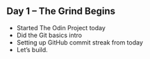 ## Day 1 – The Grind Begins

- Started The Odin Project today
- Did the Git basics intro
- Setting up GitHub commit streak from today
- Let’s build.
